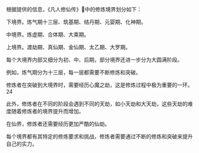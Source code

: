 根据提供的信息，《凡人修仙传》中的修炼境界划分如下：

  下境界。炼气期十三层、筑基期、结丹期、元婴期、化神期。
  
  中境界。炼虚期、合体期、大乘期。
  
  上境界。渡劫期、真仙期、金仙期、太乙期、大罗期。
  
  
  每个大境界内部又细分为初、中、后期，部分境界还进一步分为大圆满阶段。
  
  例如，炼气期分为十三层，每一层都需要不断修炼和突破。
  
  修炼者在突破到大境界时，需要经历心魔之劫，这是修炼过程中极为重要的一环。24
  
  此外，修炼者在不同的阶段会遇到不同的天劫，如小天劫和大天劫，这些天劫的难度随着修炼者的境界提升而增加。
  
  在仙界，修炼者还需要经历更加严酷的仙劫。
  
  每个境界都有其特定的修炼要求和挑战，修炼者需要通过不断的修炼和突破来提升自己的实力。
